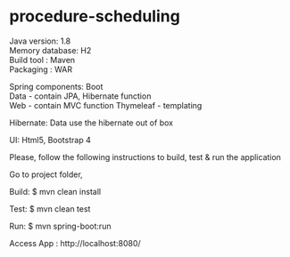 # procedure-scheduling

Java version: 1.8 \
Memory database: H2 \
Build tool : Maven \
Packaging : WAR 

Spring components:
Boot \
Data - contain JPA, Hibernate function\
Web - contain MVC function
Thymeleaf - templating

Hibernate:
Data use the hibernate out of box  

UI:
Html5, Bootstrap 4

Please, follow the following instructions to build, test & run the application 

Go to project folder,

Build:
$ mvn clean install

Test: 
$ mvn clean test

Run:
$ mvn spring-boot:run

Access App : http://localhost:8080/


